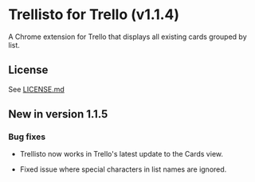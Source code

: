# Trellisto for Trello (v1.1.4)

A Chrome extension for Trello that displays all existing cards grouped by list.

## License

See [LICENSE.md](LICENSE.md)

## New in version 1.1.5

### Bug fixes

* Trellisto now works in Trello's latest update to the Cards view.

* Fixed issue where special characters in list names are ignored.